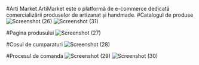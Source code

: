 #Arti Market
ArtiMarket este o platformă de e-commerce dedicată comercializării produselor de artizanat și handmade.
#Catalogul de produse
![Screenshot (26)](https://github.com/danacampan/artiMarket/assets/118621995/4327c384-408d-4b15-9cbc-7b1a2517271e)
![Screenshot (31)](https://github.com/danacampan/artiMarket/assets/118621995/d77c97a0-7e40-44f9-982b-c8534eb271e9)

#Pagina produsului
![Screenshot (27)](https://github.com/danacampan/artiMarket/assets/118621995/fbba16d0-353f-47a2-ba33-640d1391cbde)

#Cosul de cumparaturi
![Screenshot (28)](https://github.com/danacampan/artiMarket/assets/118621995/d810c2c4-6ad7-4e26-91c9-3d18e2578541)

#Procesul de comanda
![Screenshot (29)](https://github.com/danacampan/artiMarket/assets/118621995/aa24eb8d-e236-4799-b27a-56ee1b43a31c)
![Screenshot (30)](https://github.com/danacampan/artiMarket/assets/118621995/ff0730ca-67fe-4882-8c7d-fc87541c56ba)


